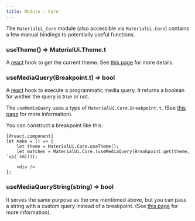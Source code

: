 ```yaml
---
title: Module - Core
---
```


The `MaterialUi_Core` module (also accessible via `MaterialUi.Core`) contains a
few manual bindings to potentially useful functions.

### useTheme() => MaterialUi.Theme.t

A [react](https://reasonml.org/docs/reason-react/latest/introduction) hook to
get the current theme. See
[this page](https://material-ui.com/styles/api/#usetheme-theme) for more
details.

### useMediaQuery(Breakpoint.t) => bool

A [react](https://reasonml.org/docs/reason-react/latest/introduction) hook to
execute a programmatic media query. It returns a boolean for wether the query is
true or not.

The `useMediaQuery` uses a type of `MaterialUi.Core.Breakpoint.t`. (See
[this page](https://material-ui.com/components/use-media-query/#using-material-uis-breakpoint-helpers)
for more information).

You can construct a breakpoint like this:

```reason
[@react.component]
let make = () => {
    let theme = MaterialUi.Core.useTheme();
    let matches = MaterialUi.Core.(useMediaQuery(Breakpoint.get(theme, `up(`sm))));

    <div />
};
```

### useMediaQueryString(string) => bool

It serves the same purpose as the one mentioned above, but you can pass a string
with a custom query instead of a breakpoint. (See
[this page](https://material-ui.com/components/use-media-query/#simple-media-query)
for more information).
